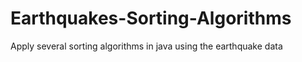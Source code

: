 # Earthquakes-Sorting-Algorithms
Apply several sorting algorithms in java using the earthquake data
